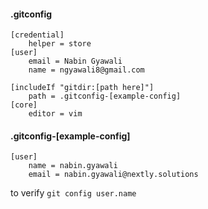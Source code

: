 #### .gitconfig

```
[credential]
    helper = store
[user]
    email = Nabin Gyawali
    name = ngyawali8@gmail.com

[includeIf "gitdir:[path here]"]
    path = .gitconfig-[example-config]
[core]
    editor = vim
```

#### .gitconfig-[example-config]
```
[user]
    name = nabin.gyawali
    email = nabin.gyawali@nextly.solutions
```

to verify
`git config user.name`
